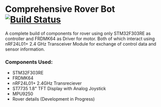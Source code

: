# Comprehensive Rover Bot [![Build Status](https://travis-ci.com/arunkumar-mourougappane/comprehensive-rover-controller.svg?branch=master)](https://travis-ci.com/arunkumar-mourougappane/comprehensive-rover-controller)

A complete build of components for rover using only STM32F303RE as controller and FRDMK64 as Driver for motor. Both of which interact using nRF24L01+ 2.4 GHz Transceiver Module for exchange of control data and sensor information.

### Components Used:
- STM32F303RE
- FRDMK64
- nRF24L01+ 2.4GHz Transreciever
- ST7735 1.8" TFT Display with Analog Joystick
- MPU9250
- Rover details  (Development in Progress)
